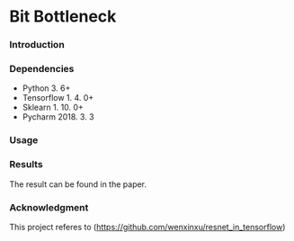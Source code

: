 # Bit Bottleneck

### Introduction

### Dependencies

+ Python 3. 6+
+ Tensorflow 1. 4. 0+
+ Sklearn 1. 10. 0+
+ Pycharm 2018. 3. 3

### Usage

### Results

The result can be found in the paper.

### Acknowledgment

This project referes to  (https://github.com/wenxinxu/resnet_in_tensorflow)
